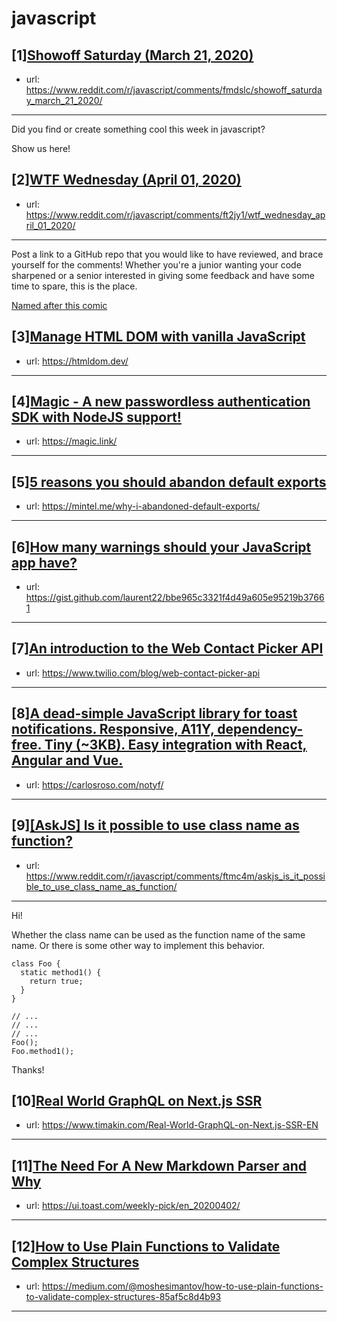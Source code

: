 # javascript
## [1][Showoff Saturday (March 21, 2020)](https://www.reddit.com/r/javascript/comments/fmdslc/showoff_saturday_march_21_2020/)
- url: https://www.reddit.com/r/javascript/comments/fmdslc/showoff_saturday_march_21_2020/
---
Did you find or create something cool this week in javascript? 

Show us here!
## [2][WTF Wednesday (April 01, 2020)](https://www.reddit.com/r/javascript/comments/ft2jy1/wtf_wednesday_april_01_2020/)
- url: https://www.reddit.com/r/javascript/comments/ft2jy1/wtf_wednesday_april_01_2020/
---
Post a link to a GitHub repo that you would like to have reviewed, and brace yourself for the comments!
Whether you're a junior wanting your code sharpened or a senior interested in giving some feedback and have some time to spare, 
this is the place.

[Named after this comic](https://davidwalsh.name/demo/code-review.png)
## [3][Manage HTML DOM with vanilla JavaScript](https://www.reddit.com/r/javascript/comments/ftkhco/manage_html_dom_with_vanilla_javascript/)
- url: https://htmldom.dev/
---

## [4][Magic - A new passwordless authentication SDK with NodeJS support!](https://www.reddit.com/r/javascript/comments/ftalyw/magic_a_new_passwordless_authentication_sdk_with/)
- url: https://magic.link/
---

## [5][5 reasons you should abandon default exports](https://www.reddit.com/r/javascript/comments/ftey2t/5_reasons_you_should_abandon_default_exports/)
- url: https://mintel.me/why-i-abandoned-default-exports/
---

## [6][How many warnings should your JavaScript app have?](https://www.reddit.com/r/javascript/comments/fsz0eq/how_many_warnings_should_your_javascript_app_have/)
- url: https://gist.github.com/laurent22/bbe965c3321f4d49a605e95219b37661
---

## [7][An introduction to the Web Contact Picker API](https://www.reddit.com/r/javascript/comments/ftazgs/an_introduction_to_the_web_contact_picker_api/)
- url: https://www.twilio.com/blog/web-contact-picker-api
---

## [8][A dead-simple JavaScript library for toast notifications. Responsive, A11Y, dependency-free. Tiny (~3KB). Easy integration with React, Angular and Vue.](https://www.reddit.com/r/javascript/comments/ft7cnc/a_deadsimple_javascript_library_for_toast/)
- url: https://carlosroso.com/notyf/
---

## [9][[AskJS] Is it possible to use class name as function?](https://www.reddit.com/r/javascript/comments/ftmc4m/askjs_is_it_possible_to_use_class_name_as_function/)
- url: https://www.reddit.com/r/javascript/comments/ftmc4m/askjs_is_it_possible_to_use_class_name_as_function/
---
Hi! 

Whether the class name can be used as the function name of the same name. Or there is some other way to implement this behavior.

    class Foo {
      static method1() {
        return true;
      }
    }

    // ...
    // ...
    // ...
    Foo();
    Foo.method1();

Thanks!
## [10][Real World GraphQL on Next.js SSR](https://www.reddit.com/r/javascript/comments/ftlxbz/real_world_graphql_on_nextjs_ssr/)
- url: https://www.timakin.com/Real-World-GraphQL-on-Next.js-SSR-EN
---

## [11][The Need For A New Markdown Parser and Why](https://www.reddit.com/r/javascript/comments/ftj27h/the_need_for_a_new_markdown_parser_and_why/)
- url: https://ui.toast.com/weekly-pick/en_20200402/
---

## [12][How to Use Plain Functions to Validate Complex Structures](https://www.reddit.com/r/javascript/comments/ftjt3t/how_to_use_plain_functions_to_validate_complex/)
- url: https://medium.com/@moshesimantov/how-to-use-plain-functions-to-validate-complex-structures-85af5c8d4b93
---


